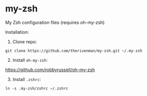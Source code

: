 my-zsh
========

My Zsh configuration files (requires oh-my-zsh)

Installation:

1. Clone repo:

`git clone https://github.com/therivenman/my-zsh.git ~/.my-zsh`

2. Install `oh-my-zsh`:

https://github.com/robbyrussell/oh-my-zsh

3. Install `.zshrc`:

`ln -s .my-zsh/zshrc ~/.zshrc`
